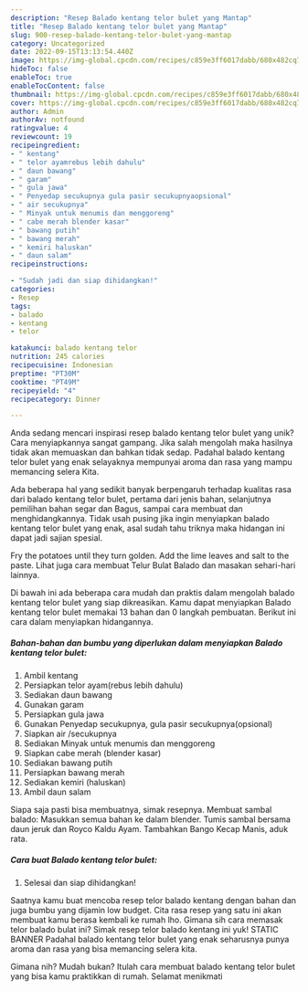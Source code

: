 ```yaml
---
description: "Resep Balado kentang telor bulet yang Mantap"
title: "Resep Balado kentang telor bulet yang Mantap"
slug: 900-resep-balado-kentang-telor-bulet-yang-mantap
category: Uncategorized
date: 2022-09-15T13:13:54.440Z
image: https://img-global.cpcdn.com/recipes/c859e3ff6017dabb/680x482cq70/balado-kentang-telor-bulet-foto-resep-utama.jpg
hideToc: false
enableToc: true
enableTocContent: false
thumbnail: https://img-global.cpcdn.com/recipes/c859e3ff6017dabb/680x482cq70/balado-kentang-telor-bulet-foto-resep-utama.jpg
cover: https://img-global.cpcdn.com/recipes/c859e3ff6017dabb/680x482cq70/balado-kentang-telor-bulet-foto-resep-utama.jpg
author: Admin
authorAv: notfound
ratingvalue: 4
reviewcount: 19
recipeingredient:
- " kentang"
- " telor ayamrebus lebih dahulu"
- " daun bawang"
- " garam"
- " gula jawa"
- " Penyedap secukupnya gula pasir secukupnyaopsional"
- " air secukupnya"
- " Minyak untuk menumis dan menggoreng"
- " cabe merah blender kasar"
- " bawang putih"
- " bawang merah"
- " kemiri haluskan"
- " daun salam"
recipeinstructions:

- "Sudah jadi dan siap dihidangkan!"
categories:
- Resep
tags:
- balado
- kentang
- telor

katakunci: balado kentang telor 
nutrition: 245 calories
recipecuisine: Indonesian
preptime: "PT30M"
cooktime: "PT49M"
recipeyield: "4"
recipecategory: Dinner

---
```





Anda sedang mencari inspirasi resep balado kentang telor bulet yang unik? Cara menyiapkannya sangat gampang. Jika salah mengolah maka hasilnya tidak akan memuaskan dan bahkan tidak sedap. Padahal balado kentang telor bulet yang enak selayaknya mempunyai aroma dan rasa yang mampu memancing selera Kita.





Ada beberapa hal yang sedikit banyak berpengaruh terhadap kualitas rasa dari balado kentang telor bulet, pertama dari jenis bahan, selanjutnya pemilihan bahan segar dan Bagus, sampai cara membuat dan menghidangkannya. Tidak usah pusing jika ingin menyiapkan balado kentang telor bulet yang enak,      asal sudah tahu triknya maka hidangan ini dapat jadi sajian spesial.














Fry the potatoes until they turn golden. Add the lime leaves and salt to the paste. Lihat juga cara membuat Telur Bulat Balado dan masakan sehari-hari lainnya.






Di bawah ini ada beberapa cara mudah dan praktis dalam mengolah balado kentang telor bulet yang siap dikreasikan. Kamu dapat menyiapkan Balado kentang telor bulet memakai 13 bahan dan 0 langkah pembuatan. Berikut ini cara dalam menyiapkan hidangannya.

<!--inarticleads1-->

##### Bahan-bahan dan bumbu yang diperlukan dalam menyiapkan Balado kentang telor bulet:

1. Ambil  kentang
1. Persiapkan  telor ayam(rebus lebih dahulu)
1. Sediakan  daun bawang
1. Gunakan  garam
1. Persiapkan  gula jawa
1. Gunakan  Penyedap secukupnya, gula pasir secukupnya(opsional)
1. Siapkan  air /secukupnya
1. Sediakan  Minyak untuk menumis dan menggoreng
1. Siapkan  cabe merah (blender kasar)
1. Sediakan  bawang putih
1. Persiapkan  bawang merah
1. Sediakan  kemiri (haluskan)
1. Ambil  daun salam


Siapa saja pasti bisa membuatnya, simak resepnya. Membuat sambal balado: Masukkan semua bahan ke dalam blender. Tumis sambal bersama daun jeruk dan Royco Kaldu Ayam. Tambahkan Bango Kecap Manis, aduk rata. 

<!--inarticleads2-->

##### Cara buat Balado kentang telor bulet:


1. Selesai dan siap dihidangkan!

Saatnya kamu buat mencoba resep telor balado kentang dengan bahan dan juga bumbu yang dijamin low budget. Cita rasa resep yang satu ini akan membuat kamu berasa kembali ke rumah lho. Gimana sih cara memasak telor balado bulat ini? Simak resep telor balado kentang ini yuk! STATIC BANNER Padahal balado kentang telor bulet yang enak seharusnya punya aroma dan rasa yang bisa memancing selera kita. 

Gimana nih? Mudah bukan? Itulah cara membuat balado kentang telor bulet yang bisa kamu praktikkan di rumah. Selamat menikmati
